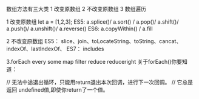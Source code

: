 数组方法有三大类
1 改变原数组
2 不改变原数组
3 数组遍历

1 改变原数组
let a = [1,2,3];
ES5:
    a.splice()/ a.sort() / a.pop()/ a.shift()/  a.push()/ a.unshift()/ a.reverse()
ES6:
    a.copyWithin() / a.fill

2 不改变原数组
ES5：
slice、join、toLocateString、toString、cancat、indexOf、lastIndexOf、
ES7：
includes

3.forEach  every  some  map filter reduce reduceright
 关于forEach()你要知道：

// 无法中途退出循环，只能用return退出本次回调，进行下一次回调。
// 它总是返回 undefined值,即使你return了一个值。
